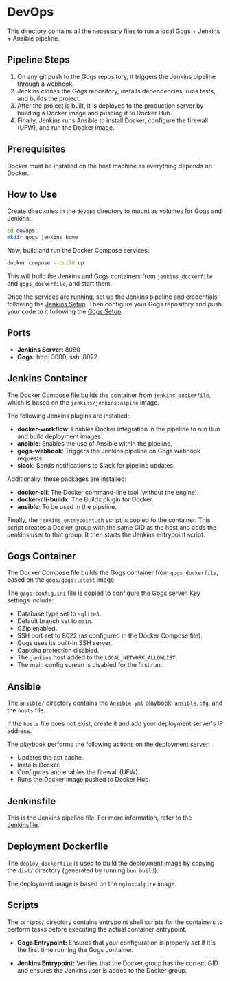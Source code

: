# DevOps

This directory contains all the necessary files to run a local Gogs + Jenkins + Ansible pipeline.

## Pipeline Steps

1. On any git push to the Gogs repository, it triggers the Jenkins pipeline through a webhook.
2. Jenkins clones the Gogs repository, installs dependencies, runs tests, and builds the project.
3. After the project is built, it is deployed to the production server by building a Docker image and pushing it to Docker Hub.
4. Finally, Jenkins runs Ansible to install Docker, configure the firewall (UFW), and run the Docker image.

## Prerequisites

Docker must be installed on the host machine as everything depends on Docker.

## How to Use

Create directories in the `devops` directory to mount as volumes for Gogs and Jenkins:

```bash
cd devops
mkdir gogs jenkins_home
```

Now, build and run the Docker Compose services:

```bash
docker compose --build up
```

This will build the Jenkins and Gogs containers from `jenkins_dockerfile` and `gogs_dockerfile`, and start them.

Once the services are running, set up the Jenkins pipeline and credentials following the [Jenkins Setup](docs/jenkins_setup.md). Then configure your Gogs repository and push your code to it following the [Gogs Setup](docs/gogs_setup.md).

## Ports

- **Jenkins Server:** 8080
- **Gogs:** http: 3000, ssh: 8022

## Jenkins Container

The Docker Compose file builds the container from `jenkins_dockerfile`, which is based on the `jenkins/jenkins:alpine` image.

The following Jenkins plugins are installed:

- **docker-workflow**: Enables Docker integration in the pipeline to run Bun and build deployment images.
- **ansible**: Enables the use of Ansible within the pipeline.
- **gogs-webhook**: Triggers the Jenkins pipeline on Gogs webhook requests.
- **slack**: Sends notifications to Slack for pipeline updates.

Additionally, these packages are installed:

- **docker-cli**: The Docker command-line tool (without the engine).
- **docker-cli-buildx**: The Buildx plugin for Docker.
- **ansible**: To be used in the pipeline.

Finally, the `jenkins_entrypoint.sh` script is copied to the container. This script creates a Docker group with the same GID as the host and adds the Jenkins user to that group. It then starts the Jenkins entrypoint script.

## Gogs Container

The Docker Compose file builds the Gogs container from `gogs_dockerfile`, based on the `gogs/gogs:latest` image.

The `gogs-config.ini` file is copied to configure the Gogs server. Key settings include:

- Database type set to `sqlite3`.
- Default branch set to `main`.
- GZip enabled.
- SSH port set to 8022 (as configured in the Docker Compose file).
- Gogs uses its built-in SSH server.
- Captcha protection disabled.
- The `jenkins` host added to the `LOCAL_NETWORK_ALLOWLIST`.
- The main config screen is disabled for the first run.

## Ansible

The `ansible/` directory contains the `Ansible.yml` playbook, `ansible.cfg`, and the `hosts` file.

If the `hosts` file does not exist, create it and add your deployment server's IP address.

The playbook performs the following actions on the deployment server:

- Updates the apt cache.
- Installs Docker.
- Configures and enables the firewall (UFW).
- Runs the Docker image pushed to Docker Hub.

## Jenkinsfile

This is the Jenkins pipeline file. For more information, refer to the [Jenkinsfile](docs/jenkinsfile.md).

## Deployment Dockerfile

The `deploy_dockerfile` is used to build the deployment image by copying the `dist/` directory (generated by running `bun build`).

The deployment image is based on the `nginx:alpine` image.

## Scripts

The `scripts/` directory contains entrypoint shell scripts for the containers to perform tasks before executing the actual container entrypoint.

- **Gogs Entrypoint:** Ensures that your configuration is properly set if it's the first time running the Gogs container.

- **Jenkins Entrypoint:** Verifies that the Docker group has the correct GID and ensures the Jenkins user is added to the Docker group.
